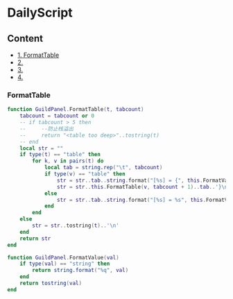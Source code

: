 # DailyScript
## Content
<!-- vim-markdown-toc GFM -->
* [1. FormatTable](#FormatTable)
* [2.](#2.)
* [3.](#3.)
* [4.](#4.)
<!-- vim-markdown-toc -->
### FormatTable
```lua
function GuildPanel.FormatTable(t, tabcount)
    tabcount = tabcount or 0
    -- if tabcount > 5 then
    --     --防止栈溢出
    --     return "<table too deep>"..tostring(t)
    -- end
    local str = ""
    if type(t) == "table" then
        for k, v in pairs(t) do
            local tab = string.rep("\t", tabcount)
            if type(v) == "table" then
                str = str..tab..string.format("[%s] = {", this.FormatValue(k))..'\n'
                str = str..this.FormatTable(v, tabcount + 1)..tab..'}\n'
            else
                str = str..tab..string.format("[%s] = %s", this.FormatValue(k), this.FormatValue(v))..',\n'
            end
        end
    else
        str = str..tostring(t)..'\n'
    end
    return str
end

function GuildPanel.FormatValue(val)
    if type(val) == "string" then
        return string.format("%q", val)
    end
    return tostring(val)
end
```
